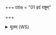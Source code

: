 +++
title = "01 इदं राष्ट्रम्"

+++
<details><summary>मूलम् (WS)</summary>

इदं राष्ट्रं प्रथतां गोभिरश्वैरिदं राष्ट्रमन्नेनेरया रसेन ।  
अस्मै षडुर्वीरुप सं नमन्तु सप्तहोत्रा हत शत्रून् सचित्ताः ॥ १ ॥
</details>